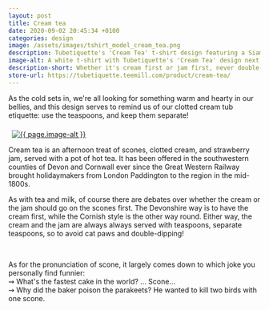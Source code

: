 ```yaml
---
layout: post
title: Cream tea
date: 2020-09-02 20:45:34 +0100
categories: design
image: /assets/images/tshirt_model_cream_tea.png
description: Tubetiquette's 'Cream Tea' t-shirt design featuring a Siamese cat forgetting its manners and dipping its paw in a tub of clotted cream. How very improper!
image-alt: A white t-shirt with Tubetiquette's 'Cream Tea' design next to Paddington Bear with his marmite sandwich. 
description-short: Whether it's cream first or jam first, never double-dip like this cat that got the cream. 
store-url: https://tubetiquette.teemill.com/product/cream-tea/
---
```


<p>As the cold sets in, we're all looking for something warm and hearty in our bellies, and this design serves to remind us of our clotted cream tub etiquette: use the teaspoons, and keep them separate! </p>

<section class="spotlights">
    <section>
        <a href="{{ page.store-url }}"><img src="{{ page.image }}" alt="{{ page.image-alt }}" data-position="center center" style="padding:7px 7px 0px 7px;"></a>
		<div class="content">
			<div class="inner">
<p>Cream tea is an afternoon treat of scones, clotted cream, and strawberry jam, served with a pot of hot tea. It has been offered in the southwestern counties of Devon and Cornwall ever since the Great Western Railway brought holidaymakers from London Paddington to the region in the mid-1800s. </p>

<p>As with tea and milk, of course there are debates over whether the cream or the jam should go on the scones first. The Devonshire way is to have the cream first, while the Cornish style is the other way round. Either way, the cream and the jam are always always served with teaspoons, separate teaspoons, so to avoid cat paws and double-dipping! </p>
    </div></div></section></section><br>

<p>As for the pronunciation of scone, it largely comes down to which joke you personally find funnier: <br>
&#x21DD; What's the fastest cake in the world? ... Scone...<br>
&#x21DD; Why did the baker poison the parakeets? He wanted to kill two birds with one scone.
</p>
